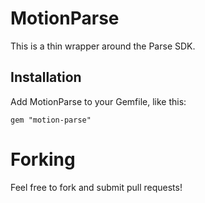 # MotionParse

This is a thin wrapper around the Parse SDK.

## Installation

Add MotionParse to your Gemfile, like this:

    gem "motion-parse"

# Forking

Feel free to fork and submit pull requests!

